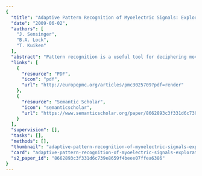 ```yaml
---
{
  "title": "Adaptive Pattern Recognition of Myoelectric Signals: Exploration of Conceptual Framework and Practical Algorithms",
  "date": "2009-06-02",
  "authors": [
    "J. Sensinger",
    "B.A. Lock",
    "T. Kuiken"
  ],
  "abstract": "Pattern recognition is a useful tool for deciphering movement intent from myoelectric signals. Recognition paradigms must adapt with the user in order to be clinically viable over time. Most existing paradigms are static, although two forms of adaptation have received limited attention. Supervised adaptation can achieve high accuracy since the intended class is known, but at the cost of repeated cumbersome training sessions. Unsupervised adaptation attempts to achieve high accuracy without knowledge of the intended class, thus achieving adaptation that is not cumbersome to the user, but at the cost of reduced accuracy. This study reports a novel adaptive experiment on eight subjects that allowed repeated measures post-hoc comparison of four supervised and three unsupervised adaptation paradigms. All supervised adaptation paradigms reduced error over time by at least 26% compared to the nonadapting classifier. Most unsupervised adaptation paradigms provided smaller reductions in error, due to frequent uncertainty of the correct class. One method that selected high-confidence samples showed the most practical implementation, although the other methods warrant future investigation. Supervised adaptation should be considered for incorporation into any clinically viable pattern recognition controller, and unsupervised adaptation should receive renewed interest in order to provide transparent adaptation.",
  "links": [
    {
      "resource": "PDF",
      "icon": "pdf",
      "url": "http://europepmc.org/articles/pmc3025709?pdf=render"
    },
    {
      "resource": "Semantic Scholar",
      "icon": "semanticscholar",
      "url": "https://www.semanticscholar.org/paper/8662893c3f331d6c739e8659f4beee07ffea6386"
    }
  ],
  "supervision": [],
  "tasks": [],
  "methods": [],
  "thumbnail": "adaptive-pattern-recognition-of-myoelectric-signals-exploration-of-conceptual-framework-and-practical-algorithms-thumb.jpg",
  "card": "adaptive-pattern-recognition-of-myoelectric-signals-exploration-of-conceptual-framework-and-practical-algorithms-card.jpg",
  "s2_paper_id": "8662893c3f331d6c739e8659f4beee07ffea6386"
}
---
```



